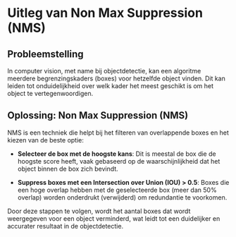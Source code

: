 # Uitleg van Non Max Suppression (NMS)

## Probleemstelling
In computer vision, met name bij objectdetectie, kan een algoritme meerdere begrenzingskaders (boxes) voor hetzelfde object vinden. Dit kan leiden tot onduidelijkheid over welk kader het meest geschikt is om het object te vertegenwoordigen.

## Oplossing: Non Max Suppression (NMS)
NMS is een techniek die helpt bij het filteren van overlappende boxes en het kiezen van de beste optie:

- **Selecteer de box met de hoogste kans**: Dit is meestal de box die de hoogste score heeft, vaak gebaseerd op de waarschijnlijkheid dat het object binnen de box zich bevindt.
  
- **Suppress boxes met een Intersection over Union (IOU) > 0.5**: Boxes die een hoge overlap hebben met de geselecteerde box (meer dan 50% overlap) worden onderdrukt (verwijderd) om redundantie te voorkomen.

Door deze stappen te volgen, wordt het aantal boxes dat wordt weergegeven voor een object verminderd, wat leidt tot een duidelijker en accurater resultaat in de objectdetectie.